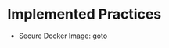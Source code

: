 # Implemented Practices 
* Secure Docker Image: [goto](https://cheatsheetseries.owasp.org/cheatsheets/NodeJS_Docker_Cheat_Sheet.html)